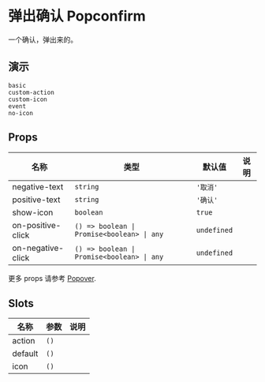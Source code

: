 # 弹出确认 Popconfirm
一个确认，弹出来的。

## 演示
```demo
basic
custom-action
custom-icon
event
no-icon
```

## Props
|名称|类型|默认值|说明|
|-|-|-|-|
|negative-text|`string`|`'取消'`||
|positive-text|`string`|`'确认'`||
|show-icon|`boolean`|`true`||
|on-positive-click|`() => boolean \| Promise<boolean> \| any`|`undefined`||
|on-negative-click|`() => boolean \| Promise<boolean> \| any`|`undefined`||

更多 props 请参考 [Popover](n-popover#Props).

## Slots
|名称|参数|说明|
|-|-|-|
|action|`()`||
|default|`()`||
|icon|`()`||
